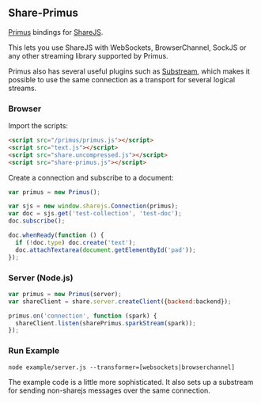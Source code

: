## Share-Primus

[Primus](https://github.com/primus/primus) bindings for [ShareJS](https://github.com/share/ShareJS).

This lets you use ShareJS with WebSockets, BrowserChannel, SockJS or any other streaming library supported by Primus.

Primus also has several useful plugins such as [Substream](https://github.com/primus/substream), which
makes it possible to use the same connection as a transport for several logical streams.

### Browser

Import the scripts:

```html
<script src="/primus/primus.js"></script>
<script src="text.js"></script>
<script src="share.uncompressed.js"></script>
<script src="share-primus.js"></script>
```

Create a connection and subscribe to a document:

```javascript
var primus = new Primus();

var sjs = new window.sharejs.Connection(primus);
var doc = sjs.get('test-collection', 'test-doc');
doc.subscribe();

doc.whenReady(function () {
  if (!doc.type) doc.create('text');
  doc.attachTextarea(document.getElementById('pad'));
});
```

### Server (Node.js)

```javascript
var primus = new Primus(server);
var shareClient = share.server.createClient({backend:backend});

primus.on('connection', function (spark) {
  shareClient.listen(sharePrimus.sparkStream(spark));
});
```

### Run Example

```
node example/server.js --transformer=[websockets|browserchannel]
```

The example code is a little more sophisticated. It also sets up a substream for sending non-sharejs
messages over the same connection.
